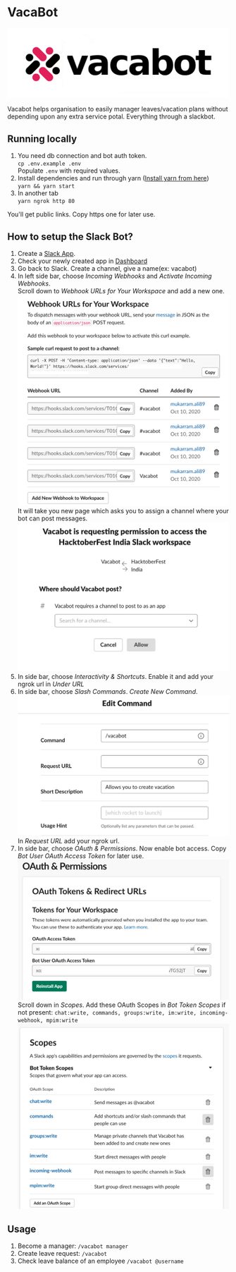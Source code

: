 # VacaBot

![alt text](vacabot-logo.png "Isn't this cool?")

Vacabot helps organisation to easily manager leaves/vacation plans without depending upon any extra service potal. Everything through a slackbot.

## Running locally
1. You need db connection and bot auth token.\
`cp .env.example .env`\
Populate `.env` with required values.
2. Install dependencies and run through yarn ([Install yarn from here](https://classic.yarnpkg.com/en/docs/install/#mac-stable))\
`yarn && yarn start`
3. In another tab\
`yarn ngrok http 80`

You'll get public links. Copy https one for later use.

## How to setup the Slack Bot?

1. Create a [Slack App](https://api.slack.com/apps?new_app=1).
2. Check your newly created app in [Dashboard](https://api.slack.com/apps/)
3. Go back to Slack. Create a channel, give a name(ex: vacabot)
4. In left side bar, choose *Incoming Webhooks* and *Activate Incoming Webhooks*.\
   Scroll down to *Webhook URLs for Your Workspace* and add a new one.
   ![Webhooks](./docs/vacabot-webhooks.png)
   It will take you new page which asks you to assign a channel where your bot can post messages.
   ![Add Channel](./docs/vacabot-channel.png)
5. In side bar, choose *Interactivity & Shortcuts*. Enable it and add your ngrok url in *Under URL*
6. In side bar, choose *Slash Commands*. *Create New Command*.
   ![Add Command](./docs/vacabot-command.png)
   In *Request URL* add your ngrok url.
7. In side bar, choose *OAuth & Permissions*. Now enable bot access. Copy *Bot User OAuth Access Token* for later use.
   ![Allow Bot](./docs/vacabot-oauth.png)
   Scroll down in *Scopes*. Add these OAuth Scopes in *Bot Token Scopes* if not present:
     ```chat:write, commands, groups:write, im:write, incoming-webhook, mpim:write```
   ![Add scopes](./docs/vacabot-scopes.png)

## Usage

1. Become a manager:
    `/vacabot manager`
2. Create leave request:
    `/vacabot`
3. Check leave balance of an employee
    `/vacabot @username`


